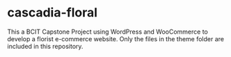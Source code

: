 # cascadia-floral
This a BCIT Capstone Project using WordPress and WooCommerce to develop a florist e-commerce website.
Only the files in the theme folder are included in this repository.
